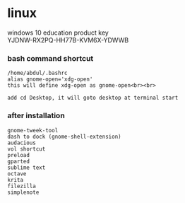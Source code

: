 # linux
windows 10 education product key <br>
YJDNW-RX2PQ-HH77B-KVM6X-YDWWB

### bash command shortcut 
    /home/abdul/.bashrc
    alias gnome-open='xdg-open'
    this will define xdg-open as gnome-open<br><br>

    add cd Desktop, it will goto desktop at terminal start

### after installation
    gnome-tweek-tool
    dash to dock (gnome-shell-extension)
    audacious
    vol shortcut
    preload
    gparted
    sublime text
    octave
    krita
    filezilla
    simplenote
    
